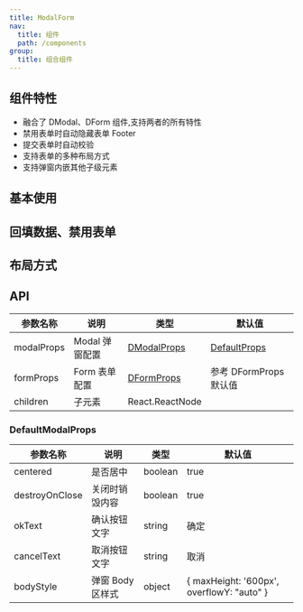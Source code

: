```yaml
---
title: ModalForm
nav:
  title: 组件
  path: /components
group:
  title: 组合组件
---
```


## 组件特性

- 融合了 DModal、DForm 组件,支持两者的所有特性
- 禁用表单时自动隐藏表单 Footer
- 提交表单时自动校验
- 支持表单的多种布局方式
- 支持弹窗内嵌其他子级元素

## 基本使用

<code src="./demos/demo1.tsx" ></code>

## 回填数据、禁用表单

<code src="./demos/demo2.tsx" ></code>

## 布局方式

<code src="./demos/demo3.tsx" ></code>

## API

| 参数名称   | 说明           | 类型                                   | 默认值                             |
| ---------- | -------------- | -------------------------------------- | ---------------------------------- |
| modalProps | Modal 弹窗配置 | [DModalProps](/components/d-modal#api) | [DefaultProps](#DefaultModalProps) |
| formProps  | Form 表单配置  | [DFormProps](/components/d-form#api)   | 参考 DFormProps 默认值             |
| children   | 子元素         | React.ReactNode                        |                                    |

### DefaultModalProps

| 参数名称       | 说明             | 类型    | 默认值                                    |
| -------------- | ---------------- | ------- | ----------------------------------------- |
| centered       | 是否居中         | boolean | true                                      |
| destroyOnClose | 关闭时销毁内容   | boolean | true                                      |
| okText         | 确认按钮文字     | string  | 确定                                      |
| cancelText     | 取消按钮文字     | string  | 取消                                      |
| bodyStyle      | 弹窗 Body 区样式 | object  | { maxHeight: '600px', overflowY: "auto" } |
